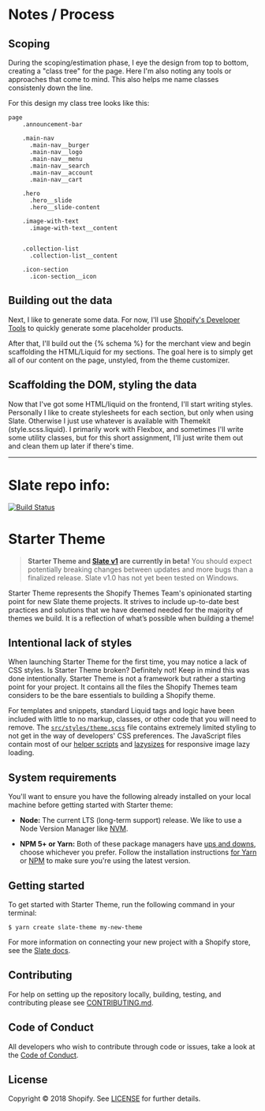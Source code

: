 # Notes / Process

## Scoping
During the scoping/estimation phase, I eye the design from top to bottom, creating a "class tree" for the page. Here I'm also noting any tools or approaches that come to mind. This also helps me name classes consistenly down the line.

For this design my class tree looks like this:

```
page
    .announcement-bar
    
    .main-nav
      .main-nav__burger
      .main-nav__logo
      .main-nav__menu
      .main-nav__search
      .main-nav__account
      .main-nav__cart
    
    .hero
      .hero__slide
      .hero__slide-content
      
    .image-with-text
      .image-with-text__content
    
    
    .collection-list
      .collection-list__content
    
    .icon-section
      .icon-section__icon 
```

## Building out the data
Next, I like to generate some data. For now, I'll use [Shopify's Developer Tools](https://help.shopify.com/en/api/tools/developer-tools) to quickly generate some placeholder products. 

After that, I'll build out the {% schema %} for the merchant view and begin scaffolding the HTML/Liquid for my sections. The goal here is to simply get all of our content on the page, unstyled, from the theme customizer. 

## Scaffolding the DOM, styling the data
Now that I've got some HTML/liquid on the frontend, I'll start writing styles. Personally I like to create stylesheets for each section, but only when using Slate. Otherwise I just use whatever is available with Themekit (style.scss.liquid). I primarily work with Flexbox, and sometimes I'll write some utility classes, but for this short assignment, I'll just write them out and clean them up later if there's time. 



---

# Slate repo info:

[![Build Status](https://travis-ci.org/Shopify/starter-theme.svg?branch=master)](https://travis-ci.org/Shopify/starter-theme)

# Starter Theme

> **Starter Theme and [Slate v1](https://github.com/Shopify/slate) are currently in beta!** You should expect potentially breaking changes between updates and more bugs than a finalized release. Slate v1.0 has not yet been tested on Windows.

Starter Theme represents the Shopify Themes Team's opinionated starting point for new Slate theme projects. It strives to include up-to-date best practices and solutions that we have deemed needed for the majority of themes we build. It is a reflection of what’s possible when building a theme!

## Intentional lack of styles

When launching Starter Theme for the first time, you may notice a lack of CSS styles. Is Starter Theme broken? Definitely not! Keep in mind this was done intentionally. Starter Theme is not a framework but rather a starting point for your project. It contains all the files the Shopify Themes team considers to be the bare essentials to building a Shopify theme.

For templates and snippets, standard Liquid tags and logic have been included with little to no markup, classes, or other code that you will need to remove. The [`src/styles/theme.scss`](https://github.com/Shopify/starter-theme/blob/master/src/assets/styles/theme.scss) file contains extremely limited styling to not get in the way of developers' CSS preferences. The JavaScript files contain most of our [helper scripts](https://github.com/Shopify/theme-scripts/tree/master/packages) and [lazysizes](https://github.com/aFarkas/lazysizes) for responsive image lazy loading.

## System requirements

You'll want to ensure you have the following already installed on your local machine before getting started with Starter theme:

- **Node:** The current LTS (long-term support) release. We like to use a Node Version Manager like [NVM](https://github.com/creationix/nvm).

- **NPM 5+ or Yarn:** Both of these package managers have [ups and downs](https://blog.risingstack.com/yarn-vs-npm-node-js-package-managers/), choose whichever you prefer. Follow the installation instructions [for Yarn](https://yarnpkg.com/en/docs/install) or [NPM](https://www.npmjs.com/get-npm) to make sure you're using the latest version.

## Getting started

To get started with Starter Theme, run the following command in your terminal:

```
$ yarn create slate-theme my-new-theme
```

For more information on connecting your new project with a Shopify store, see the [Slate docs](https://github.com/Shopify/slate/wiki/3.-Connect-to-your-store).

## Contributing

For help on setting up the repository locally, building, testing, and contributing
please see [CONTRIBUTING.md](https://github.com/Shopify/starter-theme/blob/master/CONTRIBUTING.md).

## Code of Conduct

All developers who wish to contribute through code or issues, take a look at the
[Code of Conduct](https://github.com/Shopify/starter-theme/blob/master/CODE_OF_CONDUCT.md).

## License

Copyright © 2018 Shopify. See [LICENSE](https://github.com/Shopify/starter-theme/blob/master/LICENSE) for further details.
